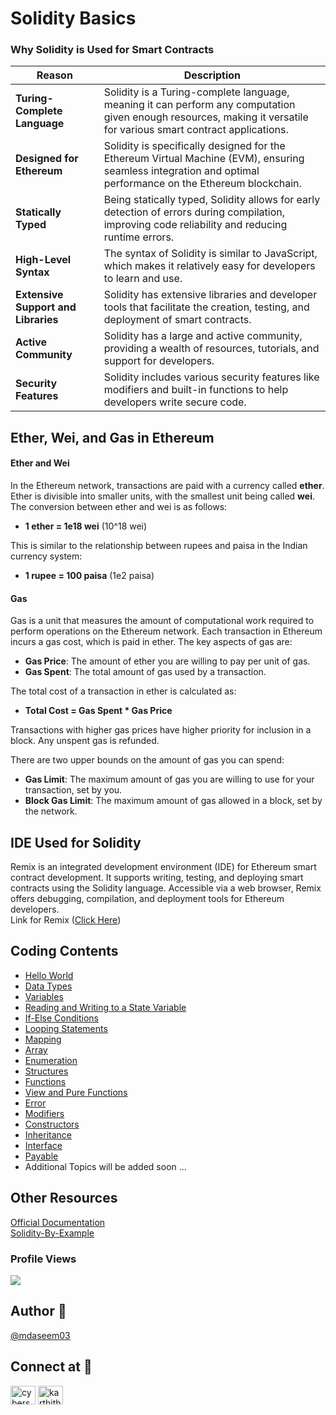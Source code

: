 # Solidity Basics

### Why Solidity is Used for Smart Contracts

| Reason                             | Description                                                                                                     |
|------------------------------------|-----------------------------------------------------------------------------------------------------------------|
| **Turing-Complete Language**       | Solidity is a Turing-complete language, meaning it can perform any computation given enough resources, making it versatile for various smart contract applications. |
| **Designed for Ethereum**          | Solidity is specifically designed for the Ethereum Virtual Machine (EVM), ensuring seamless integration and optimal performance on the Ethereum blockchain. |
| **Statically Typed**               | Being statically typed, Solidity allows for early detection of errors during compilation, improving code reliability and reducing runtime errors. |
| **High-Level Syntax**              | The syntax of Solidity is similar to JavaScript, which makes it relatively easy for developers to learn and use. |
| **Extensive Support and Libraries**| Solidity has extensive libraries and developer tools that facilitate the creation, testing, and deployment of smart contracts. |
| **Active Community**               | Solidity has a large and active community, providing a wealth of resources, tutorials, and support for developers. |
| **Security Features**              | Solidity includes various security features like modifiers and built-in functions to help developers write secure code. |
## Ether, Wei, and Gas in Ethereum


#### Ether and Wei

In the Ethereum network, transactions are paid with a currency called **ether**. Ether is divisible into smaller units, with the smallest unit being called **wei**. The conversion between ether and wei is as follows:

- **1 ether = 1e18 wei** (10^18 wei)

This is similar to the relationship between rupees and paisa in the Indian currency system:

- **1 rupee = 100 paisa** (1e2 paisa)

#### Gas

Gas is a unit that measures the amount of computational work required to perform operations on the Ethereum network. Each transaction in Ethereum incurs a gas cost, which is paid in ether. The key aspects of gas are:

- **Gas Price**: The amount of ether you are willing to pay per unit of gas.
- **Gas Spent**: The total amount of gas used by a transaction.

The total cost of a transaction in ether is calculated as:

- **Total Cost = Gas Spent * Gas Price**

Transactions with higher gas prices have higher priority for inclusion in a block. Any unspent gas is refunded.

There are two upper bounds on the amount of gas you can spend:

- **Gas Limit**: The maximum amount of gas you are willing to use for your transaction, set by you.
- **Block Gas Limit**: The maximum amount of gas allowed in a block, set by the network.



## IDE Used for Solidity
Remix is an integrated development environment (IDE) for Ethereum smart contract development. It supports writing, testing, and deploying smart contracts using the Solidity language. Accessible via a web browser, Remix offers debugging, compilation, and deployment tools for Ethereum developers.
<br>Link for Remix ([Click Here](https://remix.ethereum.org/))

## Coding Contents

- [Hello World](https://github.com/mdaseem03/smart-contracts/blob/main/solidity-basics/HelloWorld.sol)
- [Data Types](https://github.com/mdaseem03/smart-contracts/blob/main/solidity-basics/Datatypes.sol)
- [Variables](https://github.com/mdaseem03/smart-contracts/blob/main/solidity-basics/Variables.sol)
- [Reading and Writing to a State Variable](https://github.com/mdaseem03/smart-contracts/blob/main/solidity-basics/ReadWrite.sol)
- [If-Else Conditions](https://github.com/mdaseem03/smart-contracts/blob/main/solidity-basics/IfElse.sol)
- [Looping Statements](https://github.com/mdaseem03/smart-contracts/blob/main/solidity-basics/Loops.sol)
- [Mapping](https://github.com/mdaseem03/smart-contracts/blob/main/solidity-basics/Mapping.sol)
- [Array](https://github.com/mdaseem03/smart-contracts/blob/main/solidity-basics/Arrays.sol)
- [Enumeration](https://github.com/mdaseem03/smart-contracts/blob/main/solidity-basics/Enumeration.sol)
- [Structures](https://github.com/mdaseem03/smart-contracts/blob/main/solidity-basics/Struct.sol)
- [Functions](https://github.com/mdaseem03/smart-contracts/blob/main/solidity-basics/Functions.sol)
- [View and Pure Functions](https://github.com/mdaseem03/smart-contracts/blob/main/solidity-basics/ViewAndPure.sol)
- [Error](https://github.com/mdaseem03/smart-contracts/blob/main/solidity-basics/Errors.sol)
- [Modifiers](https://github.com/mdaseem03/smart-contracts/blob/main/solidity-basics/Modifiers.sol)
- [Constructors](https://github.com/mdaseem03/smart-contracts/blob/main/solidity-basics/Constructors.sol)
- [Inheritance](https://github.com/mdaseem03/smart-contracts/blob/main/solidity-basics/Inheritance.sol)
- [Interface](https://github.com/mdaseem03/smart-contracts/blob/main/solidity-basics/Interface.sol)
- [Payable](https://github.com/mdaseem03/smart-contracts/blob/main/solidity-basics/Payable.sol)
- Additional Topics will be added soon ...


## Other Resources
[Official Documentation](https://docs.soliditylang.org/en/v0.8.26/) <br>
[Solidity-By-Example](https://solidity-by-example.org/)

### Profile Views 
![](https://komarev.com/ghpvc/?username=mdaseem03&color=lightgrey&style=flat-square&label=VIEWS+COUNT)



## Author 👤
[@mdaseem03](https://github.com/mdaseem03)

## Connect at 💬
<a href="https://www.linkedin.com/in/mohammed-aseem%F0%9F%8E%96-11baa6217/" target="blank"><img align="center" src="https://raw.githubusercontent.com/rahuldkjain/github-profile-readme-generator/master/src/images/icons/Social/linked-in-alt.svg" alt="cyberspartan" height="30" width="40" /></a>
<a href="https://www.instagram.com/mdaseem_03" target="blank"><img align="center" src="https://raw.githubusercontent.com/rahuldkjain/github-profile-readme-generator/master/src/images/icons/Social/instagram.svg" alt="karthithehacker" height="30" width="40" /></a>
